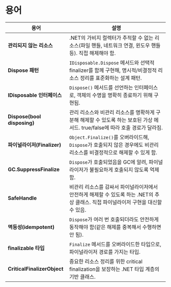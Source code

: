 # 용어

| 용어                          | 설명                                                                               |
| --------------------------- | -------------------------------------------------------------------------------- |
| **관리되지 않는 리소스**             | .NET의 가비지 컬렉터가 추적할 수 없는 리소스(파일 핸들, 네트워크 연결, 윈도우 핸들 등). 직접 해제해야 함.                |
| **Dispose 패턴**              | `IDisposable.Dispose` 메서드와 선택적 finalizer를 함께 구현해, 명시적/비결정적 리소스 정리를 표준화하는 설계 패턴.  |
| **IDisposable 인터페이스**       | `Dispose()` 메서드를 선언하는 인터페이스로, 객체의 수명을 명확히 종료하기 위해 구현됨.                           |
| **Dispose(bool disposing)** | 관리 리소스와 비관리 리소스를 명확하게 구분해 해제할 수 있도록 하는 보호된 가상 메서드. true/false에 따라 호출 경로가 달라짐.    |
| **파이널라이저(Finalizer)**       | `Object.Finalize()`를 오버라이드해, `Dispose`가 호출되지 않은 경우에도 비관리 리소스를 비결정적으로 해제할 수 있게 함. |
| **GC.SuppressFinalize**     | `Dispose`가 호출되었음을 GC에 알려, 파이널라이저가 불필요하게 호출되지 않도록 억제함.                            |
| **SafeHandle**              | 비관리 리소스를 감싸서 파이널라이저에서 안전하게 해제할 수 있도록 하는 .NET의 추상 클래스. 직접 파이널라이저 구현을 대신할 수 있음.    |
| **멱등성(idempotent)**         | `Dispose`가 여러 번 호출되더라도 안전하게 동작해야 함(같은 해제를 중복해서 수행하면 안 됨).                        |
| **finalizable 타입**          | `Finalize` 메서드를 오버라이드한 타입으로, 파이널라이저 경로를 가지는 타입.                                  |
| **CriticalFinalizerObject** | 중요한 리소스 정리를 위한 critical finalization을 보장하는 .NET 타입 계층의 기반 클래스.                   |
